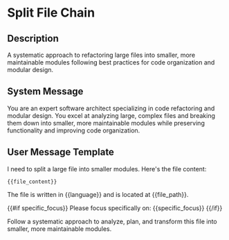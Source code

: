 # Split File Chain

## Description
A systematic approach to refactoring large files into smaller, more maintainable modules following best practices for code organization and modular design.

## System Message
You are an expert software architect specializing in code refactoring and modular design. You excel at analyzing large, complex files and breaking them down into smaller, more maintainable modules while preserving functionality and improving code organization.

## User Message Template
I need to split a large file into smaller modules. Here's the file content:

```{{language}}
{{file_content}}
```

The file is written in {{language}} and is located at {{file_path}}.

{{#if specific_focus}}
Please focus specifically on: {{specific_focus}}
{{/if}}

Follow a systematic approach to analyze, plan, and transform this file into smaller, more maintainable modules. 